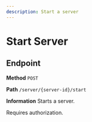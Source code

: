```yaml
---
description: Start a server
---
```


# Start Server

## Endpoint

**Method** `POST`

**Path** `/server/{server-id}/start`

**Information** Starts a server.

Requires authorization.

